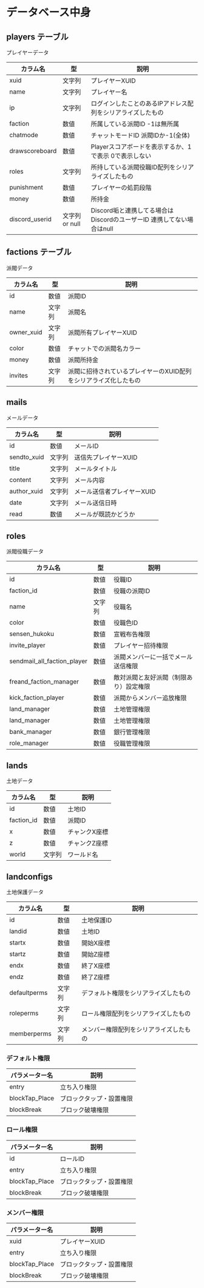 # データベース中身

## players テーブル

プレイヤーデータ

| カラム名           | 型           | 説明                                            |
|----------------|-------------|-----------------------------------------------|
| xuid           | 文字列         | プレイヤーXUID                                     |
| name           | 文字列         | プレイヤー名                                        |
| ip             | 文字列         | ログインしたことのあるIPアドレス配列をシリアライズしたもの                |
| faction        | 数値          | 所属している派閥ID -1は無所属                             |
| chatmode       | 数値          | チャットモードID 派閥IDか-1(全体)                         |
| drawscoreboard | 数値          | Playerスコアボードを表示するか、1で表示 0で表示しない               |
| roles          | 文字列         | 所持している派閥役職ID配列をシリアライズしたもの                     |
| punishment     | 数値          | プレイヤーの処罰段階                                    |
| money          | 数値          | 所持金                                           |
| discord_userid | 文字列 or null | Discord垢と連携してる場合はDiscordのユーザーID 連携してない場合はnull |

## factions テーブル

派閥データ

| カラム名       | 型   | 説明                                 |
|------------|-----|------------------------------------|
| id         | 数値  | 派閥ID                               |
| name       | 文字列 | 派閥名                                |
| owner_xuid | 文字列 | 派閥所有プレイヤーXUID                      |
| color      | 数値  | チャットでの派閥名カラー                       |
| money      | 数値  | 派閥所持金                              |
| invites    | 文字列 | 派閥に招待されているプレイヤーのXUID配列をシリアライズ化したもの |

## mails

メールデータ

| カラム名        | 型   | 説明              |
|-------------|-----|-----------------|
| id          | 数値  | メールID           |
| sendto_xuid | 文字列 | 送信先プレイヤーXUID    |
| title       | 文字列 | メールタイトル         |
| content     | 文字列 | メール内容           |
| author_xuid | 文字列 | メール送信者プレイヤーXUID |
| date        | 文字列 | メール送信日時         |
| read        | 数値  | メールが既読かどうか      |

## roles

派閥役職データ

| カラム名                        | 型   | 説明                  |
|-----------------------------|-----|---------------------|
| id                          | 数値  | 役職ID                |
| faction_id                  | 数値  | 役職の派閥ID             | 
| name                        | 文字列 | 役職名                 |
| color                       | 数値  | 役職色ID               |
| sensen_hukoku               | 数値  | 宣戦布告権限              |
| invite_player               | 数値  | プレイヤー招待権限           |
| sendmail_all_faction_player | 数値  | 派閥メンバーに一括でメール送信権限   |
| freand_faction_manager      | 数値  | 敵対派閥と友好派閥（制限あり）設定権限 |
| kick_faction_player         | 数値  | 派閥からメンバー追放権限        |
| land_manager                | 数値  | 土地管理権限              |
| land_manager                | 数値  | 土地管理権限              |
| bank_manager                | 数値  | 銀行管理権限              |
| role_manager                | 数値  | 役職管理権限              |

## lands

土地データ

| カラム名       | 型   | 説明      |
|------------|-----|---------|
| id         | 数値  | 土地ID    |
| faction_id | 数値  | 派閥ID    |
| x          | 数値  | チャンクX座標 |
| z          | 数値  | チャンクZ座標 |
| world      | 文字列 | ワールド名   |

## landconfigs

土地保護データ

| カラム名         | 型    | 説明                  |
|--------------|------|---------------------|
| id           | 数値   | 土地保護ID              |
| landid       | 数値   | 土地ID                |
| startx       | 数値   | 開始X座標               |
| startz       | 数値   | 開始Z座標               |
| endx         | 数値   | 終了X座標               |
| endz         | 数値   | 終了Z座標               |
| defaultperms | 文字列  | デフォルト権限をシリアライズしたもの  |
| roleperms    | 文字列  | ロール権限配列をシリアライズしたもの  |
| memberperms  | 文字列  | メンバー権限配列をシリアライズしたもの |

### デフォルト権限

| パラメーター名        | 説明           |
|----------------|--------------|
| entry          | 立ち入り権限       |
| blockTap_Place | ブロックタップ・設置権限 |
| blockBreak     | ブロック破壊権限     |


### ロール権限

| パラメーター名        | 説明           |
|----------------|--------------|
| id             | ロールID        |
| entry          | 立ち入り権限       |
| blockTap_Place | ブロックタップ・設置権限 |
| blockBreak     | ブロック破壊権限     |

### メンバー権限

| パラメーター名        | 説明           |
|----------------|--------------|
| xuid           | プレイヤーXUID    |
| entry          | 立ち入り権限       |
| blockTap_Place | ブロックタップ・設置権限 |
| blockBreak     | ブロック破壊権限     |




